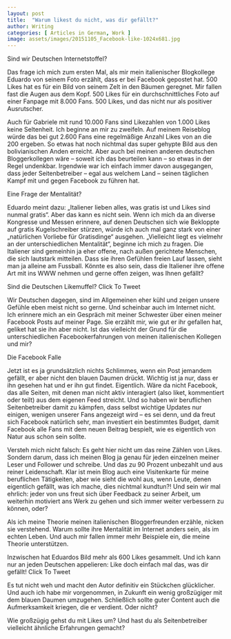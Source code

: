 ```yaml
---
layout: post
title:  "Warum likest du nicht, was dir gefällt?"
author: Writing
categories: [ Articles in German, Work ]
image: assets/images/20151105_Facebook-like-1024x681.jpg
---
```



Sind wir Deutschen Internetstoffel?

Das frage ich mich zum ersten Mal, als mir mein italienischer Blogkollege Eduardo von seinem Foto erzählt, dass er bei Facebook gepostet hat. 500 Likes hat es für ein Bild von seinem Zelt in den Bäumen geregnet. Mir fallen fast die Augen aus dem Kopf. 500 Likes für ein durchschnittliches Foto auf einer Fanpage mit 8.000 Fans. 500 Likes, und das nicht nur als positiver Ausrutscher.

Auch für Gabriele mit rund 10.000 Fans sind Likezahlen von 1.000 Likes keine Seltenheit. Ich beginne an mir zu zweifeln. Auf meinem Reiseblog würde das bei gut 2.600 Fans eine regelmäßige Anzahl Likes von an die 200 ergeben. So etwas hat noch nichtmal das super gehypte Bild aus den bolivianischen Anden erreicht. Aber auch bei meinen anderen deutschen Bloggerkollegen wäre – soweit ich das beurteilen kann – so etwas in der Regel undenkbar. Irgendwie war ich einfach immer davon ausgegangen, dass jeder Seitenbetreiber – egal aus welchem Land – seinen täglichen Kampf mit und gegen Facebook zu führen hat.

Eine Frage der Mentalität?

Eduardo meint dazu: „Italiener lieben alles, was gratis ist und Likes sind nunmal gratis“. Aber das kann es nicht sein. Wenn ich mich da an diverse Kongresse und Messen erinnere, auf denen Deutschen sich wie Bekloppte auf gratis Kugelschreiber stürzen, würde ich auch mal ganz stark von einer „natürlichen Vorliebe für Gratisdinge“ ausgehen. „Vielleicht liegt es vielmehr an der unterschiedlichen Mentalität“, beginne ich mich zu fragen. Die Italiener sind gemeinhin ja eher offene, nach außen gerichtete Menschen, die sich lautstark mitteilen. Dass sie ihren Gefühlen freien Lauf lassen, sieht man ja alleine am Fussball. Könnte es also sein, dass die Italiener ihre offene Art mit ins WWW nehmen und gerne offen zeigen, was Ihnen gefällt?

Sind die Deutschen Likemuffel? Click To Tweet

Wir Deutschen dagegen, sind im Allgemeinen eher kühl und zeigen unsere Gefühle eben meist nicht so gerne. Und scheinbar auch im Internet nicht. Ich erinnere mich an ein Gespräch mit meiner Schwester über einen meiner Facebook Posts auf meiner Page. Sie erzählt mir, wie gut er ihr gefallen hat, geliket hat sie ihn aber nicht. Ist das vielleicht der Grund für die unterschiedlichen Facebookerfahrungen von meinen italienischen Kollegen und mir?

Die Facebook Falle

Jetzt ist es ja grundsätzlich nichts Schlimmes, wenn ein Post jemandem gefällt, er aber nicht den blauen Daumen drückt. Wichtig ist ja nur, dass er ihn gesehen hat und er ihn gut findet. Eigentlich. Wäre da nicht Facebook, das alle Seiten, mit denen man nicht aktiv interagiert (also liket, kommentiert oder teilt) aus dem eigenen Feed streicht. Und so haben wir beruflichen Seitenbetreiber damit zu kämpfen, dass selbst wichtige Updates nur einigen, wenigen unserer Fans angezeigt wird – es sei denn, und da freut sich Facebook natürlich sehr, man investiert ein bestimmtes Budget, damit Facebook alle Fans mit dem neuen Beitrag bespielt, wie es eigentlich von Natur aus schon sein sollte.

Versteh mich nicht falsch: Es geht hier nicht um das reine Zählen von Likes. Sondern darum, dass ich meinen Blog ja genau für jeden einzelnen meiner Leser und Follower und schreibe. Und das zu 90 Prozent unbezahlt und aus reiner Leidenschaft. Klar ist mein Blog auch eine Visitenkarte für meine beruflichen Tätigkeiten, aber wie sieht die wohl aus, wenn Leute, denen eigentlich gefällt, was ich mache, dies nichtmal kundtun?! Und sein wir mal ehrlich: jeder von uns freut sich über Feedback zu seiner Arbeit, um weiterhin motiviert ans Werk zu gehen und sich immer weiter verbessern zu können, oder?

Als ich meine Theorie meinen italienischen Bloggerfreunden erzähle, nicken sie verstehend. Warum sollte ihre Mentalität im Internet anders sein, als im echten Leben. Und auch mir fallen immer mehr Beispiele ein, die meine Theorie unterstützen.

Inzwischen hat Eduardos Bild mehr als 600 Likes gesammelt. Und ich kann nur an jeden Deutschen appelieren: Like doch einfach mal das, was dir gefällt! Click To Tweet

Es tut nicht weh und macht den Autor definitiv ein Stückchen glücklicher. Und auch ich habe mir vorgenommen, in Zukunft ein wenig großzügiger mit dem blauen Daumen umzugehen. Schließlich sollte guter Content auch die Aufmerksamkeit kriegen, die er verdient. Oder nicht?

Wie großzügig gehst du mit Likes um? Und hast du als Seitenbetreiber vielleicht ähnliche Erfahrungen gemacht?


